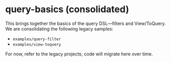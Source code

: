 # query-basics (consolidated)

This brings together the basics of the query DSL—filters and View/ToQuery.
We are consolidating the following legacy samples:
- `examples/query-filter`
- `examples/view-toquery`

For now, refer to the legacy projects; code will migrate here over time.

